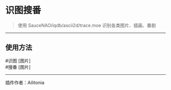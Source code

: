 # 识图搜番
> 使用 SauceNAO/iqdb/ascii2d/trace.moe 识别各类图片、插画、番剧

---
## 使用方法
\#识图 [图片]<br/>
\#搜番 [图片]<br/>

---
插件作者：Ailitonia